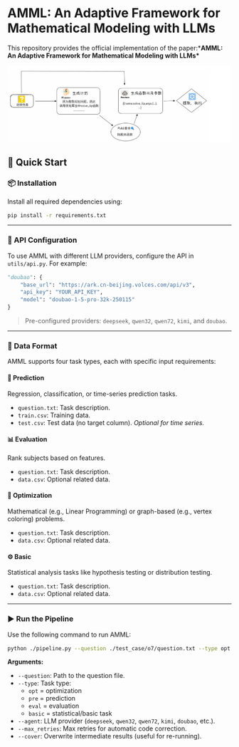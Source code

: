 # AMML: An Adaptive Framework for Mathematical Modeling with LLMs

This repository provides the official implementation of the paper:***AMML: An Adaptive Framework for Mathematical Modeling with LLMs\***

<p align="center">   <img src="./assets/pipeline.png" alt="AMML Pipeline" width="700"> </p>

## 🚀 Quick Start

### 📦 Installation

Install all required dependencies using:

```bash
pip install -r requirements.txt
```

------

### 🔐 API Configuration

To use AMML with different LLM providers, configure the API in `utils/api.py`.
 For example:

```python
"doubao": {
    "base_url": "https://ark.cn-beijing.volces.com/api/v3",
    "api_key": "YOUR_API_KEY",
    "model": "doubao-1-5-pro-32k-250115"
}
```

> Pre-configured providers: `deepseek`, `qwen32`, `qwen72`, `kimi`, and `doubao`.

------

### 📁 Data Format

AMML supports four task types, each with specific input requirements:

#### 🔮 Prediction

Regression, classification, or time-series prediction tasks.

- `question.txt`: Task description.
- `train.csv`: Training data.
- `test.csv`: Test data (no target column). *Optional for time series.*

#### 📊 Evaluation

Rank subjects based on features.

- `question.txt`: Task description.
- `data.csv`: Optional related data.

#### 🧠 Optimization

Mathematical (e.g., Linear Programming) or graph-based (e.g., vertex coloring) problems.

- `question.txt`: Task description.
- `data.csv`: Optional related data.

#### ⚙️ Basic

Statistical analysis tasks like hypothesis testing or distribution testing.

- `question.txt`: Task description.
- `data.csv`: Optional related data.

------

### ▶️ Run the Pipeline

Use the following command to run AMML:

```bash
python ./pipeline.py --question ./test_case/o7/question.txt --type opt --agent deepseek --max_retries 3 --cover
```

**Arguments:**

- `--question`: Path to the question file.
- `--type`: Task type:
  - `opt` = optimization
  - `pre` = prediction
  - `eval` = evaluation
  - `basic` = statistical/basic task
- `--agent`: LLM provider (`deepseek`, `qwen32`, `qwen72`, `kimi`, `doubao`, etc.).
- `--max_retries`: Max retries for automatic code correction.
- `--cover`: Overwrite intermediate results (useful for re-running).

